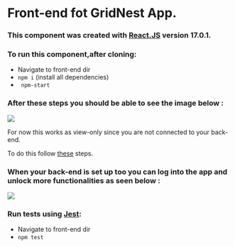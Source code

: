 # Front-end fot GridNest App.



### This component was created with [React.JS](https://reactjs.org/) version 17.0.1.

### To run this component,after cloning:

* Navigate to front-end dir
* ``` npm i ``` (install all dependencies)
* ``` npm-start```


###  After these steps you should be able to see the image below :

![](https://i.postimg.cc/6q13zmTx/Screenshot-1.png)





  For now this works as view-only since you are not connected to your back-end.
 
  To do this follow [these](https://github.com/ntua/TL20-55/blob/main/Back-End/README) steps.

### When your back-end is set up too you can log into the app and unlock more functionalities as seen below :

![](https://i.postimg.cc/GtHCq3Zq/Screenshot-2.png)


### Run tests using [Jest](https://jestjs.io/docs/tutorial-react):

* Navigate to front-end dir
* ``` npm test ``` 










